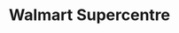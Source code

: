 ---
title: "Walmart Supercentre"
url: /brampton/walmart-supercentre-resolution-drive/
shop: supermarket
---